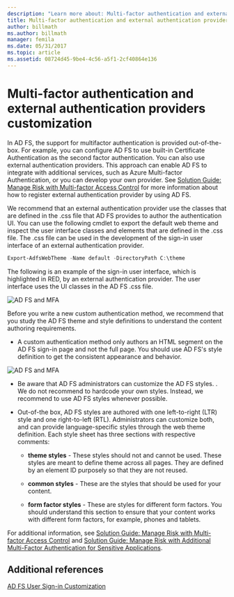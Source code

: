```yaml
---
description: "Learn more about: Multi-factor authentication and external authentication providers customization"
title: Multi-factor authentication and external authentication providers customization
author: billmath
ms.author: billmath
manager: femila
ms.date: 05/31/2017
ms.topic: article
ms.assetid: 08724d45-9be4-4c56-a5f1-2cf40864e136
---
```


# Multi-factor authentication and external authentication providers customization

In AD FS, the support for multifactor authentication is provided out\-of\-the\-box. For example, you can configure AD FS to use built\-in Certificate Authentication as the second factor authentication. You can also use external authentication providers. This approach can enable AD FS to integrate with additional services, such as Azure Multi-factor Authentication, or you can develop your own provider. See [Solution Guide: Manage Risk with Multi\-factor Access Control](./manage-risk-with-conditional-access-control.md) for more information about how to register external authentication provider by using AD FS.

We recommend that an external authentication provider use the classes that are defined in the .css file that AD FS provides to author the authentication UI. You can use the following cmdlet to export the default web theme and inspect the user interface classes and elements that are defined in the .css file. The .css file can be used in the development of the sign\-in user interface of an external authentication provider.

```powershell
Export-AdfsWebTheme -Name default -DirectoryPath C:\theme
```

The following is an example of the sign\-in user interface, which is highlighted in RED, by an external authentication provider. The user interface uses the UI classes in the AD FS .css file.

![AD FS and MFA](media/AD-FS-user-sign-in-customization/ADFS_Blue_Custom8.png)

Before you write a new custom authentication method, we recommend that you study the AD FS theme and style definitions to understand the content authoring requirements.

-   A custom authentication method only authors an HTML segment on the AD FS sign\-in page and not the full page. You should use AD FS's style definition to get the consistent appearance and behavior.

![AD FS and MFA](media/AD-FS-user-sign-in-customization/ADFS_Blue_Custom9.png)

-   Be aware that AD FS administrators can customize the AD FS styles. . We do not recommend to hardcode your own styles. Instead, we recommend to use AD FS styles whenever possible.

-   Out\-of\-the box, AD FS styles are authored with one left\-to\-right \(LTR\) style and one right\-to\-left \(RTL\). Administrators can customize both, and can provide language\-specific styles through the web theme definition. Each style sheet has three sections with respective comments:

    -   **theme styles** \- These styles should not and cannot be used. These styles are meant to define theme across all pages. They are defined by an element ID purposely so that they are not reused.

    -   **common styles** \- These are the styles that should be used for your content.

    -   **form factor styles** \- These are styles for different form factors. You should understand this section to ensure that your content works with different form factors, for example, phones and tablets.

For additional information, see [Solution Guide: Manage Risk with Multi\-factor Access Control](./manage-risk-with-conditional-access-control.md) and [Solution Guide: Manage Risk with Additional Multi\-Factor Authentication for Sensitive Applications](https://tnstage.redmond.corp.microsoft.com/library/dn280949.aspx).

## Additional references
[AD FS User Sign-in Customization](AD-FS-user-sign-in-customization.md)
